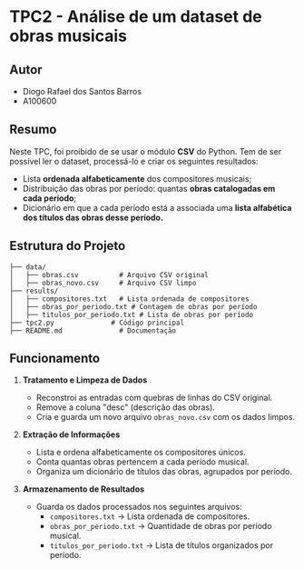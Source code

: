 # TPC2 - Análise de um dataset de obras musicais

## Autor
- Diogo Rafael dos Santos Barros
- A100600

## Resumo
Neste TPC, foi proibido de se usar o módulo **CSV** do Python. Tem de ser possível ler o dataset, processá-lo e criar os seguintes resultados:
- Lista **ordenada alfabeticamente** dos compositores musicais;
- Distribuição das obras por período: quantas **obras catalogadas em cada período**;
- Dicionário em que a cada período está a associada uma **lista alfabética dos títulos das obras desse período.**

## Estrutura do Projeto
```
├── data/
│   ├── obras.csv          # Arquivo CSV original
│   ├── obras_novo.csv     # Arquivo CSV limpo
├── results/
│   ├── compositores.txt   # Lista ordenada de compositores
│   ├── obras_por_periodo.txt # Contagem de obras por período
│   ├── titulos_por_periodo.txt # Lista de obras por período
├── tpc2.py              # Código principal
├── README.md              # Documentação
```

## Funcionamento
1. **Tratamento e Limpeza de Dados**
   - Reconstroi as entradas com quebras de linhas do CSV original.
   - Remove a coluna "desc" (descrição das obras).
   - Cria e guarda um novo arquivo `obras_novo.csv` com os dados limpos.

2. **Extração de Informações**
   - Lista e ordena alfabeticamente os compositores únicos.
   - Conta quantas obras pertencem a cada período musical.
   - Organiza um dicionário de títulos das obras, agrupados por período.

3. **Armazenamento de Resultados**
   - Guarda os dados processados nos seguintes arquivos:
     - `compositores.txt` → Lista ordenada de compositores.
     - `obras_por_periodo.txt` → Quantidade de obras por período musical.
     - `titulos_por_periodo.txt` → Lista de títulos organizados por período.
